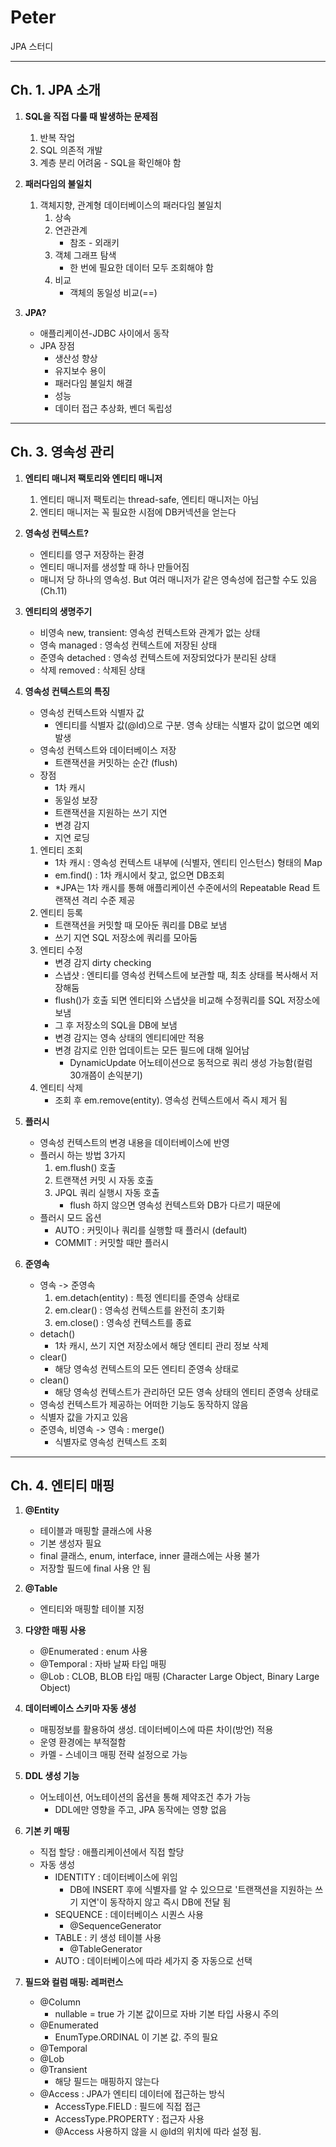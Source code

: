 # Peter
JPA 스터디

---
## Ch. 1. JPA 소개

1. **SQL을 직접 다룰 때 발생하는 문제점** 
   1. 반복 작업
   2. SQL 의존적 개발
   3. 계층 분리 어려움 - SQL을 확인해야 함

   
2. **패러다임의 불일치**
   1. 객체지향, 관계형 데이터베이스의 패러다임 불일치
      1. 상속
      2. 연관관계
         - 참조 - 외래키
      3. 객체 그래프 탐색
         - 한 번에 필요한 데이터 모두 조회해야 함
      4. 비교
         - 객체의 동일성 비교(==)   


3. **JPA?**
   - 애플리케이션-JDBC 사이에서 동작
   - JPA 장점
     - 생산성 향상
     - 유지보수 용이
     - 패러다임 불일치 해결
     - 성능
     - 데이터 접근 추상화, 벤더 독립성


---
## Ch. 3. 영속성 관리

1. **엔티티 매니저 팩토리와 엔티티 매니저**
   1. 엔티티 매니저 팩토리는 thread-safe, 엔티티 매니저는 아님
   2. 엔티티 매니저는 꼭 필요한 시점에 DB커넥션을 얻는다 


2. **영속성 컨텍스트?**
    - 엔티티를 영구 저장하는 환경
    - 엔티티 매니저를 생성할 때 하나 만들어짐
    - 매니저 당 하나의 영속성. But 여러 매니저가 같은 영속성에 접근할 수도 있음(Ch.11)


3. **엔티티의 생명주기**
    - 비영속 new, transient: 영속성 컨텍스트와 관계가 없는 상태
    - 영속 managed : 영속성 컨텍스트에 저장된 상태
    - 준영속 detached : 영속성 컨텍스트에 저장되었다가 분리된 상태 
    - 삭제 removed : 삭제된 상태


4. **영속성 컨텍스트의 특징**
   - 영속성 컨텍스트와 식별자 값
     - 엔티티를 식별자 값(@Id)으로 구분. 영속 상태는 식별자 값이 없으면 예외 발생
   - 영속성 컨텍스트와 데이터베이스 저장
     - 트랜잭션을 커밋하는 순간 (flush)
   - 장점
     - 1차 캐시
     - 동일성 보장
     - 트랜잭션을 지원하는 쓰기 지연
     - 변경 감지
     - 지연 로딩
   1. 엔티티 조회
      - 1차 캐시 : 영속성 컨텍스트 내부에 (식별자, 엔티티 인스턴스) 형태의 Map
      - em.find() : 1차 캐시에서 찾고, 없으면 DB조회
      - *JPA는 1차 캐시를 통해 애플리케이션 수준에서의 Repeatable Read 트랜잭션 격리 수준 제공
   2. 엔티티 등록
      - 트랜잭션을 커밋할 때 모아둔 쿼리를 DB로 보냄
      - 쓰기 지연 SQL 저장소에 쿼리를 모아둠
   3. 엔티티 수정
      - 변경 감지 dirty checking
      - 스냅샷 : 엔티티를 영속성 컨텍스트에 보관할 때, 최초 상태를 복사해서 저장해둠
      - flush()가 호출 되면 엔티티와 스냅샷을 비교해 수정쿼리를 SQL 저장소에 보냄
      - 그 후 저장소의 SQL을 DB에 보냄
      - 변경 감지는 영속 상태의 엔티티에만 적용
      - 변경 감지로 인한 업데이트는 모든 필드에 대해 일어남
        - DynamicUpdate 어노테이션으로 동적으로 쿼리 생성 가능함(컬럼 30개쯤이 손익분기)
   4. 엔티티 삭제
      - 조회 후 em.remove(entity). 영속성 컨텍스트에서 즉시 제거 됨


5. **플러시**
    - 영속성 컨텍스트의 변경 내용을 데이터베이스에 반영
    - 플러시 하는 방법 3가지
      1. em.flush() 호출
      2. 트랜잭션 커밋 시 자동 호출
      3. JPQL 쿼리 실행시 자동 호출 
         - flush 하지 않으면 영속성 컨텍스트와 DB가 다르기 때문에
    - 플러시 모드 옵션
      - AUTO : 커밋이나 쿼리를 실행할 때 플러시 (default)
      - COMMIT : 커밋할 때만 플러시


6. **준영속**
    - 영속 -> 준영속
      1. em.detach(entity) : 특정 엔티티를 준영속 상태로
      2. em.clear() : 영속성 컨텍스트를 완전히 초기화
      3. em.close() : 영속성 컨텍스트를 종료
   - detach()
     - 1차 캐시, 쓰기 지연 저장소에서 해당 엔티티 관리 정보 삭제
   - clear()
     - 해당 영속성 컨텍스트의 모든 엔티티 준영속 상태로
   - clean()
     - 해당 영속성 컨텍스트가 관리하던 모든 영속 상태의 엔티티 준영속 상태로
   - 영속성 컨텍스트가 제공하는 어떠한 기능도 동작하지 않음
   - 식별자 값을 가지고 있음
   - 준영속, 비영속 -> 영속 : merge()
     - 식별자로 영속성 컨텍스트 조회


---
## Ch. 4. 엔티티 매핑

1. **@Entity**
   - 테이블과 매핑할 클래스에 사용
   - 기본 생성자 필요
   - final 클래스, enum, interface, inner 클래스에는 사용 불가
   - 저장할 필드에 final 사용 안 됨


2. **@Table**
    - 엔티티와 매핑할 테이블 지정


3. **다양한 매핑 사용**
    - @Enumerated : enum 사용
    - @Temporal : 자바 날짜 타입 매핑
    - @Lob : CLOB, BLOB 타입 매핑 (Character Large Object, Binary Large Object)


4. **데이터베이스 스키마 자동 생성**
    - 매핑정보를 활용하여 생성. 데이터베이스에 따른 차이(방언) 적용
    - 운영 환경에는 부적절함
    - 카멜 - 스네이크 매핑 전략 설정으로 가능


5. **DDL 생성 기능** 
    - 어노테이션, 어노테이션의 옵션을 통해 제약조건 추가 가능
      - DDL에만 영향을 주고, JPA 동작에는 영향 없음


6. **기본 키 매핑**
   - 직접 할당 : 애플리케이션에서 직접 할당
   - 자동 생성
     - IDENTITY : 데이터베이스에 위임
       - DB에 INSERT 후에 식별자를 알 수 있으므로 '트랜잭션을 지원하는 쓰기 지연'이 동작하지 않고 즉시 DB에 전달 됨
     - SEQUENCE : 데이터베이스 시퀀스 사용 
       - @SequenceGenerator
     - TABLE : 키 생성 테이블 사용
       - @TableGenerator
     - AUTO : 데이터베이스에 따라 세가지 중 자동으로 선택


7. **필드와 컬럼 매핑: 레퍼런스**
   - @Column
     - nullable = true 가 기본 값이므로 자바 기본 타입 사용시 주의
   - @Enumerated
     - EnumType.ORDINAL 이 기본 값. 주의 필요
   - @Temporal
   - @Lob
   - @Transient
     - 해당 필드는 매핑하지 않는다
   - @Access : JPA가 엔티티 데이터에 접근하는 방식
     - AccessType.FIELD : 필드에 직접 접근
     - AccessType.PROPERTY : 접근자 사용
     - @Access 사용하지 않을 시 @Id의 위치에 따라 설정 됨.

